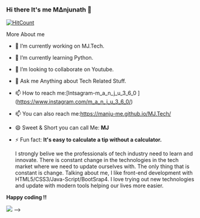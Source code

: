 ### Hi there It's me M∆njunath 👋 
[![HitCount](http://hits.dwyl.com/manju-me/manju-me.svg)](http://hits.dwyl.com/manju-me/manju-me)

More About me

- 🔭 I’m currently working on MJ.Tech.
- 🌱 I’m currently learning Python.
- 👯 I’m looking to collaborate on Youtube.
- 💬 Ask me Anything about Tech Related Stuff.
- 📫 How to reach me:[Intsagram-m_a_n_j_u_3_6_0 ] (https://www.instagram.com/m_a_n_j_u_3_6_0/)
- 📫 You can also reach me:https://manju-me.github.io/MJ.Tech/
- 😄 Sweet & Short you can call Me: <b> MJ</b>
- ⚡ Fun fact: <b>It's easy to calculate a tip without a calculator.</b>



     I strongly belive we the professionals of tech industry need to learn and innovate. There is constant change in the technologies in the tech market where we need to update ourselves with. The only thing that is constant is change. Talking about me,  I like front-end development with HTML5/CSS3/Java-Script/BootSrap4. I love trying out new technologies and update with modern tools helping our lives more easier.

<b>Happy coding !!</b>

<img src="https://github-readme-stats.vercel.app/api?username=manju-me&&show_icons=true&title_color=ffffff&icon_color=bb2acf&text_color=daf7dc&bg_color=151515">
-->
